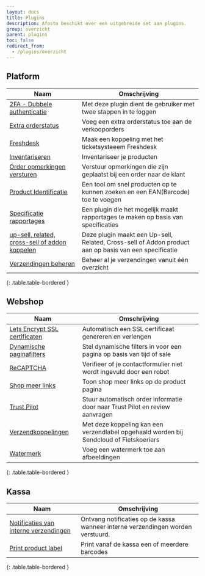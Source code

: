 ```yaml
---
layout: docs
title: Plugins
description: Afosto beschikt over een uitgebreide set aan plugins.
group: overzicht
parent: plugins
toc: false
redirect_from:
  - /plugins/overzicht
---
```

## Platform  

|Naam|Omschrijving|  
|---|---|
|[2FA - Dubbele authenticatie](/plugins/2fa-dubbele-authenticatie)|Met deze plugin dient de gebruiker met twee stappen in te loggen|
|[Extra orderstatus](/plugins/extra-orderstatussen)|Voeg een extra orderstatus toe aan de verkooporders|
|[Freshdesk](/plugins/freshdesk)|Maak een koppeling met het ticketsysteeem Freshdesk|
|[Inventariseren](/plugins/inventariseren)|Inventariseer je producten|
|[Order opmerkingen versturen](/plugins/order-opmerkingen-versturen)|Verstuur opmerkingen die zijn geplaatst bij een order naar de klant|
|[Product Identificatie](/plugins/pid)|Een tool om snel producten op te kunnen zoeken en een EAN(Barcode) toe te voegen|
|[Specificatie rapportages](/plugins/specificatie-rapportages)| Een plugin die het mogelijk maakt rapportages te maken op basis van specificaties|
|[up-sell, related, cross-sell of addon koppelen](/plugins/automatisch-linken)|Deze plugin maakt een Up-sell, Related, Cross-sell of Addon product aan op basis van een specificatie|
|[Verzendingen beheren](/plugins/verzendingen-beheren)|Beheer al je verzendingen vanuit één overzicht|
{: .table.table-bordered }

## Webshop

|Naam|Omschrijving|
|---|---|
|[Lets Encrypt SSL certificaten](/plugins/lets-encrypt-ssl-certificaten)|Automatisch een SSL certificaat genereren en verlengen|
|[Dynamische paginafilters](/plugins/dynamische-paginafilters)|Stel dynamische filters in voor een pagina op basis van tijd of sale|
|[ReCAPTCHA](/plugins/recaptcha)|Verifieer of je contactformulier niet wordt ingevuld door een robot|
|[Shop meer links](/plugins/shop-meer-links)|Toon shop meer links op de product pagina|
|[Trust Pilot](/plugins/trust-pilot)|Stuur automatisch order informatie door naar Trust Pilot en review aanvragen|
|[Verzendkoppelingen](/plugins/verzendkoppelingen)|Met deze koppeling kan een verzendlabel opgehaald worden bij Sendcloud of Fietskoeriers|
|[Watermerk](/plugins/watermerk)|Voeg een watermerk toe aan afbeeldingen|
{: .table.table-bordered }

## Kassa

|Naam|Omschrijving|
|---|---|
|[Notificaties van interne verzendingen](/plugins/notificaties-van-interne-verzendingen)|Ontvang notificaties op de kassa wanneer interne verzendingen worden verstuurd.|
|[Print product label](/plugins/print-product-label)|Print vanaf de kassa een of meerdere barcodes|
{: .table.table-bordered }

